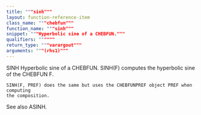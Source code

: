```yaml
---
title: """sinh"""
layout: function-reference-item
class_name: """chebfun"""
function_name: """sinh"""
snippet: """Hyperbolic sine of a CHEBFUN."""
qualifiers: """"""
return_type: """varargout"""
arguments: """(rhs1)"""
---
```


 SINH   Hyperbolic sine of a CHEBFUN.
    SINH(F) computes the hyperbolic sine of the CHEBFUN F.
 
    SINH(F, PREF) does the same but uses the CHEBFUNPREF object PREF when computing
    the composition.
 
  See also ASINH.
